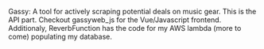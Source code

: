 Gassy: A tool for actively scraping potential deals on music gear.  This is the API part. Checkout gassyweb_js for the Vue/Javascript frontend. Additionaly, ReverbFunction has the code for my AWS lambda (more to come) populating my database. 
